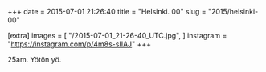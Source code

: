 +++
date = 2015-07-01 21:26:40
title = "Helsinki. 00"
slug = "2015/helsinki-00"

[extra]
images = [
    "/2015-07-01_21-26-40_UTC.jpg",
]
instagram = "https://instagram.com/p/4m8s-sIIAJ"
+++

25am. Yötön yö.

